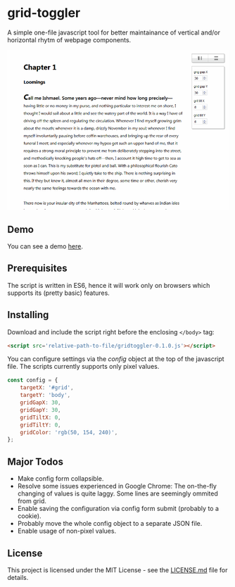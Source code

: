 # grid-toggler

A simple one-file javascript tool for better maintainance of vertical and/or horizontal rhytm of webpage components.

![demo animated gif](./assets/gridtoggler-demo.gif)

## Demo

You can see a demo [here](https://hyneks.github.io/gt-demo/).

## Prerequisites

The script is written in ES6, hence it will work only on browsers which supports its (pretty basic) features.

## Installing

Download and include the script right before the enclosing `</body>` tag:

```html
<script src='relative-path-to-file/gridtoggler-0.1.0.js'></script>
```

You can configure settings via the *config* object at the top of the javascript file. The scripts currently supports only pixel values.

```javascript
const config = {
    targetX: '#grid',
    targetY: 'body',
    gridGapX: 30,
    gridGapY: 30,
    gridTiltX: 0,
    gridTiltY: 0,
    gridColor: 'rgb(50, 154, 240)',
};
```

## Major Todos

- Make config form collapsible.
- Resolve some issues experienced in Google Chrome: The on-the-fly changing of values is quite laggy. Some lines are seemingly ommited from grid.
- Enable saving the configuration via config form submit (probably to a cookie).
- Probably move the whole config object to a separate JSON file.
- Enable usage of non-pixel values.

## License

This project is licensed under the MIT License - see the [LICENSE.md](LICENSE.md) file for details.